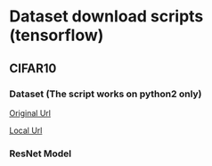# Dataset download scripts (tensorflow)
## CIFAR10
### Dataset (The script works on python2 only)
[Original Url](https://github.com/tensorflow/models/blob/master/tutorials/image/cifar10_estimator/generate_cifar10_tfrecords.py)

[Local Url](scripts/generate_cifar10_tfrecords.py)

### ResNet Model

